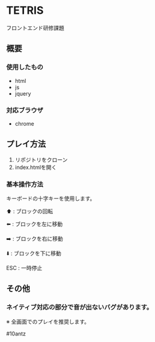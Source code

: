 # TETRIS
フロントエンド研修課題

## 概要
### 使用したもの
* html
* js
* jquery

### 対応ブラウザ
* chrome

## プレイ方法
1. リポジトリをクローン
2. index.htmlを開く

### 基本操作方法
キーボードの十字キーを使用します。

⬆️ : ブロックの回転

⬅️ : ブロックを左に移動

➡️ : ブロックを右に移動

⬇️ : ブロックを下に移動

ESC : 一時停止

## その他

### ネイティブ対応の部分で音が出ないバグがあります。
※ 全画面でのプレイを推奨します。

#10antz
